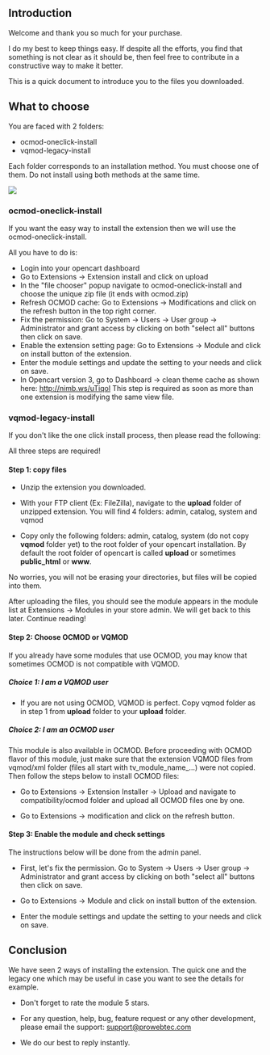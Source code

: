 ## Introduction 

Welcome and thank you so much for your purchase.

I do my best to keep things easy. If despite all the efforts, you find that something is not clear as it should be, then feel free to contribute in a constructive way to make it better.

This is a quick document to introduce you to the files you downloaded.


## What to choose

You are faced with 2 folders: 

- ocmod-oneclick-install 
- vqmod-legacy-install

Each folder corresponds to an installation method. You must choose one of them. Do not install using both methods at the same time.

![](https://s.nimbusweb.me/attachment/3179634/9kt0ypc6kzlkdxxfsfu7/Rime2HhYGZ4utYkz/screenshot-onedrive.live.com-2019.08.09-12-23-21.png)

### ocmod-oneclick-install 

If you want the easy way to install the extension then we will use the ocmod-oneclick-install.

All you have to do is:

- Login into your opencart dashboard
- Go to Extensions → Extension install and click on upload
- In the "file chooser" popup navigate to ocmod-oneclick-install and choose the unique zip file (it ends with ocmod.zip)
- Refresh OCMOD cache: Go to Extensions → Modifications and click on the refresh button in the top right corner.
- Fix the permission: Go to System → Users → User group → Administrator and grant access by clicking on both "select all" buttons then click on save.
- Enable the extension setting page: Go to Extensions → Module and click on install button of the extension.
- Enter the module settings and update the setting to your needs and click on save.
- In Opencart version 3, go to Dashboard → clean theme cache as shown here: http://nimb.ws/uTiqol This step is required as soon as more than one extension is modifying the same view file.  


### vqmod-legacy-install

If you don't like the one click install process, then please read the following:


All three steps are required!


#### Step 1: copy files

- Unzip the extension you downloaded.

- With your FTP client (Ex: FileZilla), navigate to the **upload** folder of unzipped extension. You will find 4 folders: admin, catalog, system and vqmod

- Copy only the following folders: admin, catalog, system (do not copy **vqmod** folder yet) to the root folder of your opencart installation. By default the root folder of opencart is called **upload** or sometimes **public_html** or **www**.
  
No worries, you will not be erasing your directories, but files will be copied into them.

After uploading the files, you should see the module appears in the module list at Extensions → Modules in your store admin. We will get back to this later. Continue reading!


#### Step 2: Choose OCMOD or VQMOD

If you already have some modules that use OCMOD, you may know that sometimes OCMOD is not compatible with VQMOD.


##### Choice 1: I am a VQMOD user

- If you are not using OCMOD, VQMOD is perfect. Copy vqmod folder as in step 1 from **upload** folder to your **upload** folder.

##### Choice 2: I am an OCMOD user
 
This module is also available in OCMOD. Before proceeding with OCMOD flavor of this module, just make sure that the extension VQMOD files from vqmod/xml folder (files all start with tv_module_name_...) were not copied. Then follow the steps below to install OCMOD files:

- Go to Extensions → Extension Installer → Upload and navigate to compatibility/ocmod folder and upload all OCMOD files one by one.

- Go to  Extensions → modification and click on the refresh button.

                                               
#### Step 3: Enable the module and check settings

The instructions below will be done from the admin panel.

- First, let's fix the permission. Go to System → Users → User group → Administrator and grant access by clicking on both "select all" buttons then click on save.

- Go to Extensions → Module and click on install button of the extension.

- Enter the module settings and update the setting to your needs and click on save.






## Conclusion

We have seen 2 ways of installing the extension. The quick one and the legacy one which may be useful in case you want to see the details for example.

- Don't forget to rate the module 5 stars. 

- For any question, help, bug, feature request or any other development, please email the support: support@prowebtec.com

- We do our best to reply instantly.

